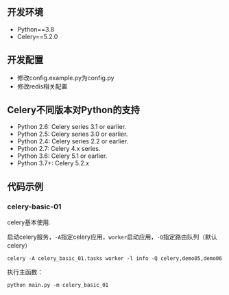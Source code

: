 ## 开发环境
- Python==3.8
- Celery==5.2.0

## 开发配置
- 修改config.example.py为config.py
- 修改redis相关配置

## Celery不同版本对Python的支持
- Python 2.6: Celery series 3.1 or earlier.
- Python 2.5: Celery series 3.0 or earlier.
- Python 2.4: Celery series 2.2 or earlier.
- Python 2.7: Celery 4.x series.
- Python 3.6: Celery 5.1 or earlier.
- Python 3.7+: Celery 5.2.x

## 代码示例
### celery-basic-01
celery基本使用.

启动celery服务，`-A`指定celery应用，`worker`启动应用，`-Q`指定路由队列（默认celery）

```shell
celery -A celery_basic_01.tasks worker -l info -Q celery,demo05,demo06
```

执行主函数：

```shell
python main.py -m celery_basic_01
```

